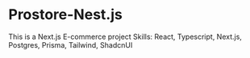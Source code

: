 # Prostore-Nest.js
This is a Next.js E-commerce project
Skills: React, Typescript, Next.js, Postgres, Prisma, Tailwind, ShadcnUI

